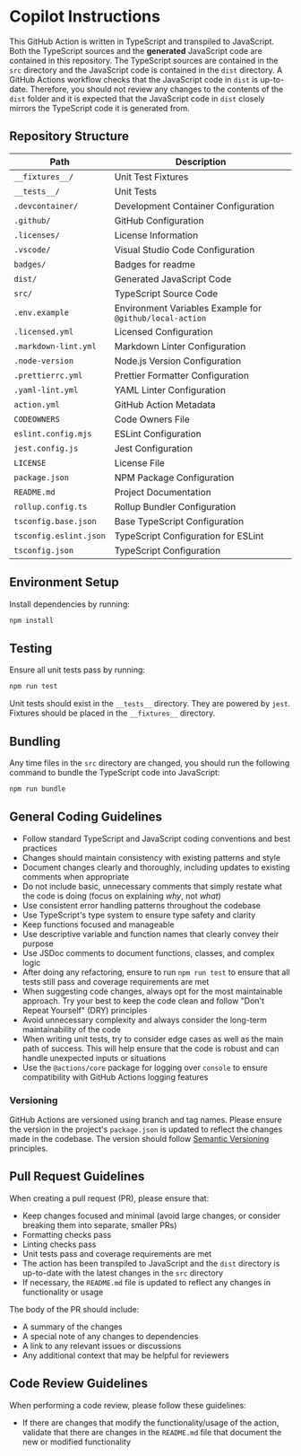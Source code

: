 # Copilot Instructions

This GitHub Action is written in TypeScript and transpiled to JavaScript. Both the TypeScript sources and the
**generated** JavaScript code are contained in this repository. The TypeScript sources are contained in the `src`
directory and the JavaScript code is contained in the `dist` directory. A GitHub Actions workflow checks that the
JavaScript code in `dist` is up-to-date. Therefore, you should not review any changes to the contents of the `dist`
folder and it is expected that the JavaScript code in `dist` closely mirrors the TypeScript code it is generated from.

## Repository Structure

| Path                   | Description                                              |
| ---------------------- | -------------------------------------------------------- |
| `__fixtures__/`        | Unit Test Fixtures                                       |
| `__tests__/`           | Unit Tests                                               |
| `.devcontainer/`       | Development Container Configuration                      |
| `.github/`             | GitHub Configuration                                     |
| `.licenses/`           | License Information                                      |
| `.vscode/`             | Visual Studio Code Configuration                         |
| `badges/`              | Badges for readme                                        |
| `dist/`                | Generated JavaScript Code                                |
| `src/`                 | TypeScript Source Code                                   |
| `.env.example`         | Environment Variables Example for `@github/local-action` |
| `.licensed.yml`        | Licensed Configuration                                   |
| `.markdown-lint.yml`   | Markdown Linter Configuration                            |
| `.node-version`        | Node.js Version Configuration                            |
| `.prettierrc.yml`      | Prettier Formatter Configuration                         |
| `.yaml-lint.yml`       | YAML Linter Configuration                                |
| `action.yml`           | GitHub Action Metadata                                   |
| `CODEOWNERS`           | Code Owners File                                         |
| `eslint.config.mjs`    | ESLint Configuration                                     |
| `jest.config.js`       | Jest Configuration                                       |
| `LICENSE`              | License File                                             |
| `package.json`         | NPM Package Configuration                                |
| `README.md`            | Project Documentation                                    |
| `rollup.config.ts`     | Rollup Bundler Configuration                             |
| `tsconfig.base.json`   | Base TypeScript Configuration                            |
| `tsconfig.eslint.json` | TypeScript Configuration for ESLint                      |
| `tsconfig.json`        | TypeScript Configuration                                 |

## Environment Setup

Install dependencies by running:

```bash
npm install
```

## Testing

Ensure all unit tests pass by running:

```bash
npm run test
```

Unit tests should exist in the `__tests__` directory. They are powered by `jest`. Fixtures should be placed in the
`__fixtures__` directory.

## Bundling

Any time files in the `src` directory are changed, you should run the following command to bundle the TypeScript code
into JavaScript:

```bash
npm run bundle
```

## General Coding Guidelines

- Follow standard TypeScript and JavaScript coding conventions and best practices
- Changes should maintain consistency with existing patterns and style
- Document changes clearly and thoroughly, including updates to existing comments when appropriate
- Do not include basic, unnecessary comments that simply restate what the code is doing (focus on explaining _why_, not
  _what_)
- Use consistent error handling patterns throughout the codebase
- Use TypeScript's type system to ensure type safety and clarity
- Keep functions focused and manageable
- Use descriptive variable and function names that clearly convey their purpose
- Use JSDoc comments to document functions, classes, and complex logic
- After doing any refactoring, ensure to run `npm run test` to ensure that all tests still pass and coverage
  requirements are met
- When suggesting code changes, always opt for the most maintainable approach. Try your best to keep the code clean and
  follow "Don't Repeat Yourself" (DRY) principles
- Avoid unnecessary complexity and always consider the long-term maintainability of the code
- When writing unit tests, try to consider edge cases as well as the main path of success. This will help ensure that
  the code is robust and can handle unexpected inputs or situations
- Use the `@actions/core` package for logging over `console` to ensure compatibility with GitHub Actions logging
  features

### Versioning

GitHub Actions are versioned using branch and tag names. Please ensure the version in the project's `package.json` is
updated to reflect the changes made in the codebase. The version should follow
[Semantic Versioning](https://semver.org/) principles.

## Pull Request Guidelines

When creating a pull request (PR), please ensure that:

- Keep changes focused and minimal (avoid large changes, or consider breaking them into separate, smaller PRs)
- Formatting checks pass
- Linting checks pass
- Unit tests pass and coverage requirements are met
- The action has been transpiled to JavaScript and the `dist` directory is up-to-date with the latest changes in the
  `src` directory
- If necessary, the `README.md` file is updated to reflect any changes in functionality or usage

The body of the PR should include:

- A summary of the changes
- A special note of any changes to dependencies
- A link to any relevant issues or discussions
- Any additional context that may be helpful for reviewers

## Code Review Guidelines

When performing a code review, please follow these guidelines:

- If there are changes that modify the functionality/usage of the action, validate that there are changes in the
  `README.md` file that document the new or modified functionality
